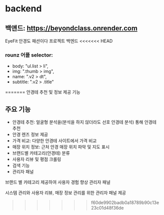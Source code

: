 # backend
## 백앤드: https://beyondclass.onrender.com
EyeFit 안경도 패션이다 프로젝트 백엔드
<<<<<<< HEAD


### rounz 어플 selector:
- body: "ul.list > li",
- img: ".thumb > img",
- name: ".v2 > dt",
- subtitle: ".v2 > .title"

=======
안경테 추천 및 정보 제공 기능

## 주요 기능

- 안경테 추천: 얼굴형 분석을(분석을 하지 않더라도 선호 안경테 분석) 통해 안경테 추천
- 안경 렌즈 정보 제공
- 가격 비교: 다양한 안경테 사이트에서 가격 비교
- 매장 위치 정보: 근처 안경 매장 위치 파악 및 지도 표시
- 브랜드별 카테고리(안경테) 분류
- 사용자 리뷰 및 평점 크롤링
- 검색 기능
- 관리자 패널

브랜드 별 카테고리 제공하여 사용자 경험 향상
관리자 패널

시스템 관리와 사용자 리뷰, 매장 정보 관리를 위한 관리자 패널 제공
>>>>>>> f60de9902badb0a18789b90c13e23c01d48f36de
